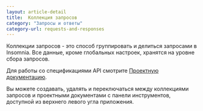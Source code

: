 ```yaml
---
layout: article-detail
title:  Коллекция запросов
category: "Запросы и ответы"
category-url: requests-and-responses
---
```


Коллекции запросов - это способ группировать и делиться запросами в Insomnia. Все данные, кроме глобальных настроек, хранятся на уровне сбора запросов.

Для работы со спецификациями API смотрите [Проектную документацию](/insomnia/design-documents).

Вы можете создавать, удалять и переключаться между коллекциями запросов и проектными документами с панели инструментов, доступной из верхнего левого угла приложения.
